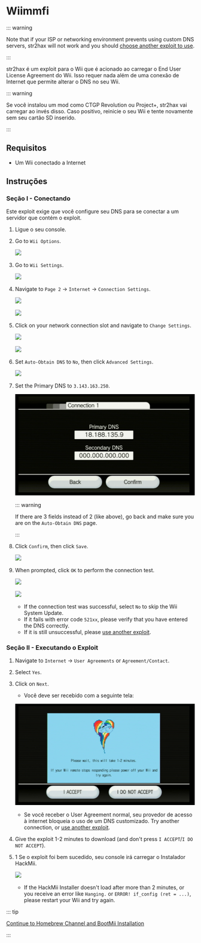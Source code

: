 # Wiimmfi

::: warning

Note that if your ISP or networking environment prevents using custom DNS servers, str2hax will not work and you should [choose another exploit to use](get-started).

:::

str2hax é um exploit para o Wii que é acionado ao carregar o End User License Agreement do Wii. Isso requer nada além de uma conexão de Internet que permite alterar o DNS no seu Wii.

::: warning

Se você instalou um mod como CTGP Revolution ou Project+, str2hax vai carregar ao invés disso. Caso positivo, reinicie o seu Wii e tente novamente sem seu cartão SD inserido.

:::

## Requisitos

- Um Wii conectado a Internet

## Instruções

### Seção I - Conectando

Este exploit exige que você configure seu DNS para se conectar a um servidor que contém o exploit.

1. Ligue o seu console.

2. Go to `Wii Options`.

   ![](/images/riiconnect24/Internet_1.png)

3. Go to `Wii Settings`.

   ![](/images/riiconnect24/Internet_2.png)

4. Navigate to `Page 2` -> `Internet` -> `Connection Settings`.

   ![](/images/riiconnect24/Internet_3.png)

   ![](/images/riiconnect24/Internet_4.png)

5. Click on your network connection slot and navigate to `Change Settings`.

   ![](/images/riiconnect24/Internet_5.png)

   ![](/images/riiconnect24/Internet_6.png)

6. Set `Auto-Obtain DNS` to `No`, then click `Advanced Settings`.

   ![](/images/riiconnect24/Internet_7.png)

7. Set the Primary DNS to `3.143.163.250`.

   ![](/images/exploits/str2hax/dns.png)

   ::: warning

   If there are 3 fields instead of 2 (like above), go back and make sure you are on the `Auto-Obtain DNS` page.

   :::

8. Click `Confirm`, then click `Save`.

   ![](/images/riiconnect24/Internet_10.png)

9. When prompted, click `OK` to perform the connection test.

   ![](/images/riiconnect24/Internet_11.png)

   ![](/images/riiconnect24/Internet_12.png)

   - If the connection test was successful, select `No` to skip the Wii System Update.
   - If it fails with error code `521xx`, please verify that you have entered the DNS correctly.
   - If it is still unsuccessful, please [use another exploit](get-started).

### Seção II - Executando o Exploit

1. Navigate to `Internet` -> `User Agreements` or `Agreement/Contact`.

2. Select `Yes`.

3. Click on `Next`.

   - Você deve ser recebido com a seguinte tela:

   ![](/images/exploits/str2hax/EULA.png)

   - Se você receber o User Agreement normal, seu provedor de acesso à internet bloqueia o uso de um DNS customizado. Try another connection, or [use another exploit](get-started).

4. Give the exploit 1-2 minutes to download (and don't press `I ACCEPT`/`I DO NOT ACCEPT`).

5. 1 Se o exploit foi bem sucedido, seu console irá carregar o Instalador HackMii.

   ![](/images/hackmii/scam.png)

   - If the HackMii Installer doesn't load after more than 2 minutes, or you receive an error like `Hanging.` or `ERROR! if_config (ret = ...)`, please restart your Wii and try again.

::: tip

[Continue to Homebrew Channel and BootMii Installation](hbc)

:::
